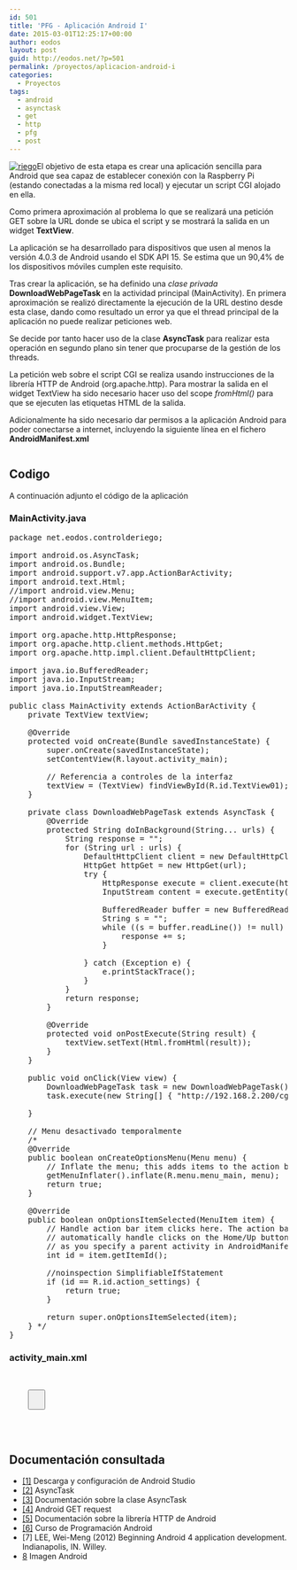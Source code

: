 ```yaml
---
id: 501
title: 'PFG - Aplicación Android I'
date: 2015-03-01T12:25:17+00:00
author: eodos
layout: post
guid: http://eodos.net/?p=501
permalink: /proyectos/aplicacion-android-i
categories:
  - Proyectos
tags:
  - android
  - asynctask
  - get
  - http
  - pfg
  - post
---
```

<a href="https://i1.wp.com/eodos.net/wp-content/uploads/2015/03/riego.png" data-rel="lightbox-0" title=""><img class="  wp-image-512 alignright" src="https://i1.wp.com/eodos.net/wp-content/uploads/2015/03/riego.png?resize=286%2C491" alt="riego" srcset="https://i1.wp.com/eodos.net/wp-content/uploads/2015/03/riego.png?w=584&ssl=1 584w, https://i1.wp.com/eodos.net/wp-content/uploads/2015/03/riego.png?resize=175%2C300&ssl=1 175w" sizes="(max-width: 286px) 100vw, 286px" data-recalc-dims="1" /></a>El objetivo de esta etapa es crear una aplicación sencilla para Android que sea capaz de establecer conexión con la Raspberry Pi (estando conectadas a la misma red local) y ejecutar un script CGI alojado en ella.

Como primera aproximación al problema lo que se realizará una petición GET sobre la URL donde se ubica el script y se mostrará la salida en un widget ****TextView****.

La aplicación se ha desarrollado para dispositivos que usen al menos la versión 4.0.3 de Android usando el SDK API 15. Se estima que un 90,4% de los dispositivos móviles cumplen este requisito.

Tras crear la aplicación, se ha definido una _clase privada_ **DownloadWebPageTask** en la actividad principal (MainActivity). En primera aproximación se realizó directamente la ejecución de la URL destino desde esta clase, dando como resultado un error ya que el thread principal de la aplicación no puede realizar peticiones web.

Se decide por tanto hacer uso de la clase **AsyncTask** para realizar esta operación en segundo plano sin tener que procuparse de la gestión de los threads.

La petición web sobre el script CGI se realiza usando instrucciones de la librería HTTP de Android (org.apache.http). Para mostrar la salida en el widget TextView ha sido necesario hacer uso del scope _fromHtml()_ para que se ejecuten las etiquetas HTML de la salida.

Adicionalmente ha sido necesario dar permisos a la aplicación Android para poder conectarse a internet, incluyendo la siguiente línea en el fichero **AndroidManifest.xml**

<pre class="lang:xhtml decode:true"><uses-permission android:name="android.permission.INTERNET" /></pre>

## Codigo

A continuación adjunto el código de la aplicación

### MainActivity.java

<pre class="lang:java decode:true">package net.eodos.controlderiego;

import android.os.AsyncTask;
import android.os.Bundle;
import android.support.v7.app.ActionBarActivity;
import android.text.Html;
//import android.view.Menu;
//import android.view.MenuItem;
import android.view.View;
import android.widget.TextView;

import org.apache.http.HttpResponse;
import org.apache.http.client.methods.HttpGet;
import org.apache.http.impl.client.DefaultHttpClient;

import java.io.BufferedReader;
import java.io.InputStream;
import java.io.InputStreamReader;

public class MainActivity extends ActionBarActivity {
    private TextView textView;

    @Override
    protected void onCreate(Bundle savedInstanceState) {
        super.onCreate(savedInstanceState);
        setContentView(R.layout.activity_main);

        // Referencia a controles de la interfaz
        textView = (TextView) findViewById(R.id.TextView01);
    }

    private class DownloadWebPageTask extends AsyncTask<String, Void, String> {
        @Override
        protected String doInBackground(String... urls) {
            String response = "";
            for (String url : urls) {
                DefaultHttpClient client = new DefaultHttpClient();
                HttpGet httpGet = new HttpGet(url);
                try {
                    HttpResponse execute = client.execute(httpGet);
                    InputStream content = execute.getEntity().getContent();

                    BufferedReader buffer = new BufferedReader(new InputStreamReader(content));
                    String s = "";
                    while ((s = buffer.readLine()) != null) {
                        response += s;
                    }

                } catch (Exception e) {
                    e.printStackTrace();
                }
            }
            return response;
        }

        @Override
        protected void onPostExecute(String result) {
            textView.setText(Html.fromHtml(result));
        }
    }

    public void onClick(View view) {
        DownloadWebPageTask task = new DownloadWebPageTask();
        task.execute(new String[] { "http://192.168.2.200/cgi-bin/i2c.cgi" });

    }

    // Menu desactivado temporalmente
    /*
    @Override
    public boolean onCreateOptionsMenu(Menu menu) {
        // Inflate the menu; this adds items to the action bar if it is present.
        getMenuInflater().inflate(R.menu.menu_main, menu);
        return true;
    }

    @Override
    public boolean onOptionsItemSelected(MenuItem item) {
        // Handle action bar item clicks here. The action bar will
        // automatically handle clicks on the Home/Up button, so long
        // as you specify a parent activity in AndroidManifest.xml.
        int id = item.getItemId();

        //noinspection SimplifiableIfStatement
        if (id == R.id.action_settings) {
            return true;
        }

        return super.onOptionsItemSelected(item);
    } */
}</pre>

### activity_main.xml

<pre class="lang:xhtml decode:true "><RelativeLayout xmlns:android="http://schemas.android.com/apk/res/android"
    xmlns:tools="http://schemas.android.com/tools" android:layout_width="match_parent"
    android:layout_height="match_parent" android:paddingLeft="@dimen/activity_horizontal_margin"
    android:paddingRight="@dimen/activity_horizontal_margin"
    android:paddingTop="@dimen/activity_vertical_margin"
    android:paddingBottom="@dimen/activity_vertical_margin" tools:context=".MainActivity">

    <Button
        android:id="@+id/readWebpage"
        android:layout_width="match_parent"
        android:layout_height="wrap_content"
        android:onClick="onClick"
        android:text="Load Webpage" >
    </Button>

    <TextView
        android:id="@+id/TextView01"
        android:layout_width="match_parent"
        android:layout_height="match_parent"
        android:text=""
        android:layout_below="@+id/readWebpage">
    </TextView>
</RelativeLayout></pre>

## Documentación consultada

  * [[1]](https://developer.android.com/sdk/index.html) Descarga y configuración de Android Studio
  * [[2]](http://www.vogella.com/tutorials/AndroidBackgroundProcessing/article.html) AsyncTask
  * [[3]](https://developer.android.com/reference/android/os/AsyncTask.html) Documentación sobre la clase AsyncTask
  * [[4]](http://www.softwarepassion.com/android-series-get-post-and-multipart-post-requests/) Android GET request
  * [[5]](https://developer.android.com/reference/org/apache/http/package-summary.html) Documentación sobre la librería HTTP de Android
  * [[6]](http://www.sgoliver.net/blog/curso-de-programacion-android/indice-de-contenidos/) Curso de Programación Android
  * [7] LEE, Wei-Meng (2012) Beginning Android 4 application development. Indianapolis, IN. Willey.
  * <a href="http://media.gizmodo.co.uk/wp-content/uploads/2013/01/Android-Happy2.jpg" data-rel="lightbox-1" title="">8</a> Imagen Android

&nbsp;